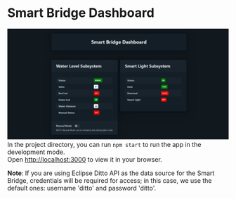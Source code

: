 # Smart Bridge Dashboard
![NORMAL Status](./doc/NORMAL.jpeg)
In the project directory, you can run `npm start` to run the app in the development mode. \
Open [http://localhost:3000](http://localhost:3000) to view it in your browser.


**Note**: If you are using Eclipse Ditto API as the data source for the Smart Bridge, credentials will be required for access; in this case, we use the default ones: username 'ditto' and password 'ditto'.




